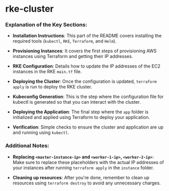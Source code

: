 # rke-cluster


### Explanation of the Key Sections:

- **Installation Instructions**: This part of the README covers installing the required tools (`kubectl`, `RKE`, `Terraform`, and `Helm`).
  
- **Provisioning Instances**: It covers the first steps of provisioning AWS instances using Terraform and getting their IP addresses.

- **RKE Configuration**: Details how to update the IP addresses of the EC2 instances in the RKE `main.tf` file.

- **Deploying the Cluster**: Once the configuration is updated, `terraform apply` is run to deploy the RKE cluster.

- **Kubeconfig Generation**: This is the step where the configuration file for kubectl is generated so that you can interact with the cluster.

- **Deploying the Application**: The final step where the `app` folder is initialized and applied using Terraform to deploy your application.

- **Verification**: Simple checks to ensure the cluster and application are up and running using `kubectl`.

### Additional Notes:
- **Replacing `<master-instance-ip>` and `<worker-1-ip>`, `<worker-2-ip>`**: Make sure to replace these placeholders with the actual IP addresses of your instances after running `terraform apply` in the `instance` folder.
  
- **Cleaning up resources**: After you're done, remember to clean up resources using `terraform destroy` to avoid any unnecessary charges.
